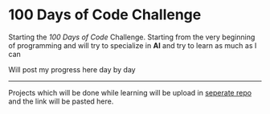 <h1>100 Days of Code Challenge</h1>
<p>Starting the <i>100 Days of Code</i> Challenge. Starting from the very beginning of programming and will try to specialize in <b>AI</b> and try to learn as much as I can</p>
<p>Will post my progress here day by day</p>
<hr>
<p>Projects which will be done while learning will be upload in <u>seperate repo</u> and the link will be pasted here.</p>
